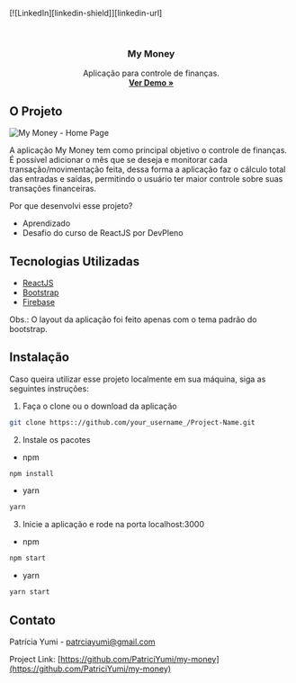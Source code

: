 [![LinkedIn][linkedin-shield]][linkedin-url]

<!-- CABEÇALHO -->

<br />
<p align="center">
  <h3 align="center">My Money</h3>

  <p align="center">
    Aplicação para controle de finanças.
    <br />
    <a href="https://mymoney-curso-devpleno.firebaseapp.com/" target="_blank"><strong>Ver Demo »</strong></a>
    <br />
  </p>
</p>

<!-- SOBRE O PROJETO -->

## O Projeto

![My Money - Home Page](https://imgur.com/2vcIbvU)

A aplicação My Money tem como principal objetivo o controle de finanças. É possível adicionar o mês que se deseja e monitorar cada transação/movimentação feita, dessa forma a aplicação faz o cálculo total das entradas e saídas, permitindo o usuário ter maior controle sobre suas transações financeiras.

Por que desenvolvi esse projeto?

- Aprendizado
- Desafio do curso de ReactJS por DevPleno

<!-- TECNOLOGIAS UTILIZADAS -->

## Tecnologias Utilizadas

- [ReactJS](https://pt-br.reactjs.org/)
- [Bootstrap](https://getbootstrap.com)
- [Firebase](firebase.google.com/site/oficial‎)

Obs.: O layout da aplicação foi feito apenas com o tema padrão do bootstrap.

<!-- INSTALAÇÃO LOCAL -->

## Instalação

Caso queira utilizar esse projeto localmente em sua máquina, siga as seguintes instruções:

1. Faça o clone ou o download da aplicação

```sh
git clone https:://github.com/your_username_/Project-Name.git
```

2. Instale os pacotes

- npm

```sh
npm install
```

- yarn

```sh
yarn
```

3. Inicie a aplicação e rode na porta localhost:3000

- npm

```sh
npm start
```

- yarn

```sh
yarn start
```

<!-- CONTACT -->

## Contato

Patrícia Yumi - patrciayumi@gmail.com

Project Link: [https://github.com/PatriciYumi/my-money](https://github.com/PatriciYumi/my-money)
